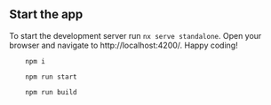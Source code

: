 ## Start the app

To start the development server run `nx serve standalone`. Open your browser and navigate to http://localhost:4200/. Happy coding!

```
    npm i
```

```
    npm run start
```

```
    npm run build
```
